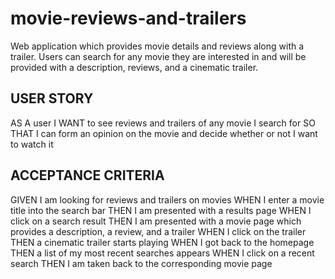 # movie-reviews-and-trailers
Web application which provides movie details and reviews along with a trailer. Users can 
search for any movie they are interested in and will be provided with a description, 
reviews, and a cinematic trailer.

## USER STORY
AS A user
I WANT to see reviews and trailers of any movie I search for
SO THAT I can form an opinion on the movie and decide whether or not I want to watch it

## ACCEPTANCE CRITERIA
GIVEN I am looking for reviews and trailers on movies
WHEN I enter a movie title into the search bar
THEN I am presented with a results page
WHEN I click on a search result
THEN I am presented with a movie page which provides a description, a review, and a trailer
WHEN I click on the trailer
THEN a cinematic trailer starts playing
WHEN I got back to the homepage
THEN a list of my most recent searches appears
WHEN I click on a recent search
THEN I am taken back to the corresponding movie page
